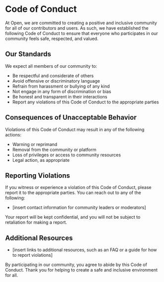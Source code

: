 # Code of Conduct

At Open, we are committed to creating a positive and inclusive community for all of our contributors and users. As such, we have established the following Code of Conduct to ensure that everyone who participates in our community feels safe, respected, and valued.

## Our Standards

We expect all members of our community to:

- Be respectful and considerate of others
- Avoid offensive or discriminatory language
- Refrain from harassment or bullying of any kind
- Not engage in any form of discrimination or bias
- Be honest and transparent in their interactions
- Report any violations of this Code of Conduct to the appropriate parties

## Consequences of Unacceptable Behavior

Violations of this Code of Conduct may result in any of the following actions:

- Warning or reprimand
- Removal from the community or platform
- Loss of privileges or access to community resources
- Legal action, as appropriate

## Reporting Violations

If you witness or experience a violation of this Code of Conduct, please report it to the appropriate parties. You can reach out to any of the following:

- [insert contact information for community leaders or moderators]

Your report will be kept confidential, and you will not be subject to retaliation for making a report.

## Additional Resources

- [insert links to additional resources, such as an FAQ or a guide for how to report violations]

By participating in our community, you agree to abide by this Code of Conduct. Thank you for helping to create a safe and inclusive environment for all.
